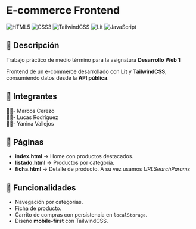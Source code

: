 # E-commerce Frontend
![HTML5](https://img.shields.io/badge/HTML5-E34F26?logo=html5&logoColor=white)
![CSS3](https://img.shields.io/badge/CSS3-1572B6?logo=css3&logoColor=white)
![TailwindCSS](https://img.shields.io/badge/TailwindCSS-38B2AC?logo=tailwindcss&logoColor=white)
![Lit](https://img.shields.io/badge/Lit-324FFF?logo=lit&logoColor=white)
![JavaScript](https://img.shields.io/badge/JavaScript-F7DF1E?logo=javascript&logoColor=black)

## 📌 Descripción

Trabajo práctico de medio término para la asignatura **Desarrollo Web 1**

Frontend de un e-commerce desarrollado con **Lit** y **TailwindCSS**, consumiendo datos desde la **API pública**.


## 👥 Integrantes
👨‍💻- Marcos Cerezo  
👨‍💻- Lucas Rodríguez  
👨‍💻- Yanina Vallejos  

## 📂 Páginas
- **index.html** → Home con productos destacados.  
- **listado.html** → Productos por categoría.  
- **ficha.html** → Detalle de producto.
A su vez usamos *URLSearchParams*  

## 🛒 Funcionalidades
- Navegación por categorías.  
- Ficha de producto.  
- Carrito de compras con persistencia en `localStorage`.  
- Diseño **mobile-first** con TailwindCSS.
